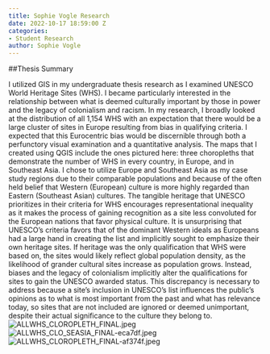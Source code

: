 ```yaml
---
title: Sophie Vogle Research
date: 2022-10-17 18:59:00 Z
categories:
- Student Research
author: Sophie Vogle
---
```


##Thesis Summary

I utilized GIS in my undergraduate thesis research as I examined UNESCO World Heritage Sites (WHS). I became particularly interested in the relationship between what is deemed culturally important by those in power and the legacy of colonialism and racism. In my research, I broadly looked at the distribution of all 1,154 WHS with an expectation that there would be a large cluster of sites in Europe resulting from bias in qualifying criteria. I expected that this Eurocentric bias would be discernible through both a perfunctory visual examination and a quantitative analysis. The maps that I created using QGIS include the ones pictured here: three choropleths that demonstrate the number of WHS in every country, in Europe, and in Southeast Asia. I chose to utilize Europe and Southeast Asia as my case study regions due to their comparable populations and because of the often held belief that Western (European) culture is more highly regarded than Eastern (Southeast Asian) cultures. The tangible heritage that UNESCO prioritizes in their criteria for WHS encourages representational inequality as it makes the process of gaining recognition as a site less convoluted for the European nations that favor physical culture. It is unsurprising that UNESCO’s criteria favors that of the dominant Western ideals as Europeans had a large hand in creating the list and implicitly sought to emphasize their own heritage sites. If heritage was the only qualification that WHS were based on, the sites would likely reflect global population density, as the likelihood of grander cultural sites increase as population grows. Instead, biases and the legacy of colonialism implicitly alter the qualifications for sites to gain the UNESCO awarded status. This discrepancy is necessary to address because a site’s inclusion in UNESCO’s list influences the public’s opinions as to what is most important from the past and what has relevance today, so sites that are not included are ignored or deemed unimportant, despite their actual significance to the culture they belong to. 
![ALLWHS_CLOROPLETH_FINAL.jpeg](/uploads/ALLWHS_CLOROPLETH_FINAL.jpeg)
![ALLWHS_CLO_SEASIA_FINAL-eca7df.jpeg](/uploads/ALLWHS_CLO_SEASIA_FINAL-eca7df.jpeg)
![ALLWHS_CLOROPLETH_FINAL-af374f.jpeg](/uploads/ALLWHS_CLOROPLETH_FINAL-af374f.jpeg)